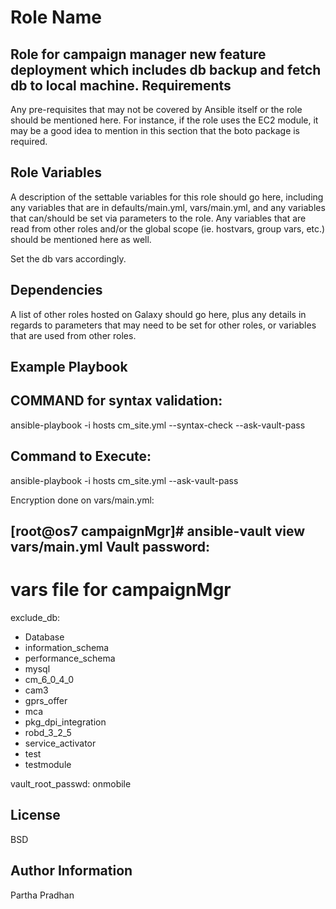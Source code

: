 Role Name
=========

Role for campaign manager new feature deployment which includes db backup and fetch db to local machine.
Requirements
------------

Any pre-requisites that may not be covered by Ansible itself or the role should be mentioned here. For instance, if the role uses the EC2 module, it may be a good idea to mention in this section that the boto package is required.

Role Variables
--------------

A description of the settable variables for this role should go here, including any variables that are in defaults/main.yml, vars/main.yml, and any variables that can/should be set via parameters to the role. Any variables that are read from other roles and/or the global scope (ie. hostvars, group vars, etc.) should be mentioned here as well.

Set the db vars accordingly.

Dependencies
------------

A list of other roles hosted on Galaxy should go here, plus any details in regards to parameters that may need to be set for other roles, or variables that are used from other roles.

Example Playbook
----------------

COMMAND for syntax validation:
------------------------------
ansible-playbook -i hosts cm_site.yml --syntax-check --ask-vault-pass

Command to Execute:
------------------
ansible-playbook -i hosts cm_site.yml  --ask-vault-pass

Encryption done on vars/main.yml:

[root@os7 campaignMgr]# ansible-vault view vars/main.yml 
Vault password: 
---
# vars file for campaignMgr
exclude_db:
 - Database
 - information_schema
 - performance_schema
 - mysql
 - cm_6_0_4_0
 - cam3
 - gprs_offer
 - mca
 - pkg_dpi_integration
 - robd_3_2_5
 - service_activator
 - test
 - testmodule

vault_root_passwd: onmobile

License
-------

BSD

Author Information
------------------
Partha Pradhan

